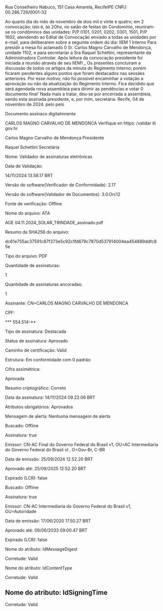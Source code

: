 Rua Conselheiro Nabuco, 151 Casa Amarela, RecifelPE CNPJ: 00.286.726/0001-32

Ao quarto dia do mês de novembro de dois mil e vinte e quatro; em 2 convocação; isto é, às 2Ohs, no salão de festas do Condomínio, reuniram-se os condôminos das unidades: P/P 0101, 0201, 0202, 0301, 1501, P/P 1602, atendendo ao Edital de Convocação enviado a todas as unidades por e-mail, para deliberarem sobre a seguinte ordem do dia: IIEM 1 Interno Para presidir a mesa foi aclamado 0 Sr. Carlos Magno Carvalho de Mendonça, unidade 1102, e para secretariar a Sra Raquel Schettini, representante da Administradora Controlar. Após leitura da convocação presidente foi iniciada a reunião através de seu IIEM1 \_ Os presentes concluíram a discussão de todos os artigos da minuta do Regimento Interno; porém ficaram pendentes alguns pontos que foram destacados nas sessães anteriores. Por esse motivo; não foi possível encaminhar a votação a aprovação ou não da   atualização do Regimento Interno. Fica decidido que será agendada nova assembleia para dirimir as pendências e votar 0 documento final' Nada mais a tratar, deu-se por encerrada a assembleia, sendo esta assinada presidente, e, por mim, secretária. Recife, 04 de novembro de 2024. pelo pelo

Documento assinaco digitalmnente

<!-- image -->

<!-- image -->

CARLOS MAGNO CARVALHO DE MENDONCA Verifique en https: /validar iti gov.hr

Carlos Magno Carvalho de Mendonça Presidente

Raquel Schettini Secretária

<!-- image -->

Nome: Validador de assinaturas eletrônicas

Data de Validação:

14/11/2024 13.58.17 BRT

Versão do software(Verificador de Conformidade): 2.17

Versão do software(Validador de Documentos): 3.0.Orc12

Fonte de verificação: Offline

Nome do arquivo: ATA

AGE 04.11.2024\_SOLAR\_TRINDADE\_assinado.pdf

Resumo da SHA256 do arquivo:

dc61e755ac37591c87f373e5c92c1fd679c7870d537914004ea454889ddfc85e

Tipo do arquivo: PDF

Quantidade de assinaturas:

1

Quantidade de assinaturas ancoradas:

1

<!-- image -->

Assinante: CN=CARLOS MAGNO CARVALHO DE MENDONCA

CPF:

*** 554.514-**

Tipo de assinatura: Destacada

Status de assinatura: Aprovado

Caminho de certificação: Valid

Estrutura: Em conformidade com 0 padrão

Cifra assimétrica:

Aprovada

Resumo criptográfico: Correto

Data da assinatura: 14/11/2024 09.22.06 BRT

Atributos obrigatórios: Aprovados

Mensagem de alerta: Nenhuma mensagem de alerta

<!-- image -->

Buscado: Offline

Assinatura: true

Emissor: CN-AC Final do Governo Federal do Brasil v1, OU=AC Intermediaria do Governo Federal do Brasil vI , O=Gov-Br, C-BR

Data de emissão: 25/09/2024 12.52.20 BRT

Aprovado até: 25/09/2025 12:52.20 BRT

Expirado (LCR): false

<!-- image -->

Buscado: Offline

Assinatura: true

Emissor:  CN-AC Intermediaria do Governo Federal do Brasil v1, OU=Autoridade

Data de emissão: 17/06/2020 17.50.27 BRT

Aprovado até: 09/06/2033 09.00.47 BRT

Expirado (LCR): false

<!-- image -->

Nome do atributo: IdMessageDigest

Corretude: Valid

Nome do atributo: IdContentType

Corretude: Valid

<!-- image -->

## Nome do atributo: IdSigningTime

Corretude: Valid